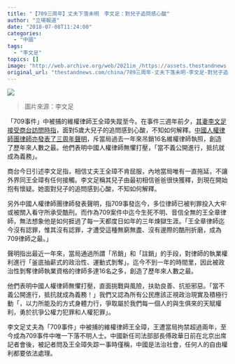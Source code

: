 ```yaml
---
title: "【709三周年】丈夫下落未明　李文足：對兒子追問感心酸"
author: "立場報道"
date: "2018-07-08T11:24:00"
categories:
  - "中國"
tags:
  - "李文足"
topics: []
image: "http://web.archive.org/web/2021im_/https://assets.thestandnews.com/media/photos/36604706_413098669172600_1937641716399996928_n_XUcwq.png"
original_url: "thestandnews.com/china/709三周年-丈夫下落未明-李文足-對兒子追問感心酸"
---
```

![](http://web.archive.org/web/2021im_/https://assets.thestandnews.com/media/photos/36604706_413098669172600_1937641716399996928_n_XUcwq.png)
> 圖片來源：李文足

「709事件」中被捕的維權律師王全璋失蹤至今。在事件三週年前夕，[其妻李文足接受商台訪問時指](http://web.archive.org/web/20211229063323/http://www.881903.com/Page/ZH-TW/newsdetail.aspx?ItemId=1018022&csid=261_341)，面對5歲大兒子的追問感到心酸，不知如何解釋。[中國人權律師團律師亦發表了三周年聲明](http://web.archive.org/web/20211229063323/https://wqw2010.blogspot.com/2018/07/709_7.html)，斥當局過去一年來吊銷16名維權律師執照，創造了歷年來人數之最。他們表明中國人權律師無懼打壓，「當不義公開進行，抵抗就成為義務」。

商台今日引述李文足指，相信丈夫王全璋不肯屈服，內地當局唯有一直拖延，不讓外界同王全璋有任何接觸。李文足稱其兒子由最初相信爸爸很快獲釋，到現在開始抱有懷疑。她面對兒子的追問感到心酸，不知如何解釋。

另外中國人權律師團律師發表聲明，指709事發迄今，多位律師已被判罪投入大牢或被關入看守所承受酷刑。而作為709案件中迄今生死不明、音信全無的王全章律師，無法想象他是如何捱過了每一天都度日如年的三年煉獄生涯。「王全章律師迄今沒有認罪，惟其沒有認罪，才遭受這種無窮無盡、沒有邊際的酷刑折磨，成為709律師之最。」

聲明指出最近一年來，當局通過所謂「吊銷」和「註銷」的手段，對律師的執業權利進行「釜底抽薪式的政治性、運動式剝奪」。迄今不到一年的時間里，因此被政治性剝奪律師執業資格的律師多達16名之多，創造了歷年來人數之最。

他們表明中國人權律師無懼打壓，直面挑戰與風險，扶助良善、抗拒邪惡。「當不義公開進行，抵抗就成為義務！」我們又認為所有公民應該正視政治現實及積極行動「，以力所能及的方式身體力行，爭取屬於我們每一個人的與生俱來的天賦權利，勇於抗爭公權力犯罪和人權犯罪」。

李文足丈夫為「709事件」中被捕的維權律師王全璋，王遭當局拘禁超過兩年，至今成為709事件中唯一下落不明人士。中國新任司法部部長傅政華日前在北京出席記者會後，被記者問及王全璋失踪一事時僅稱，中國是法治社會，任何人的自由權利都要依法處理。